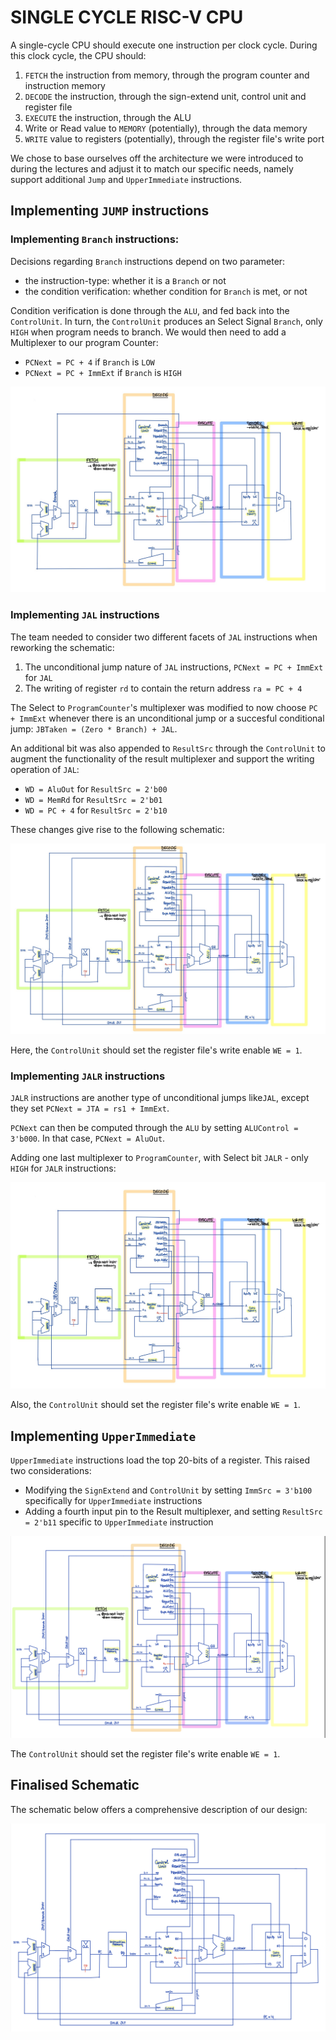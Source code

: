 
# SINGLE CYCLE RISC-V CPU


A single-cycle CPU should execute one instruction per clock cycle. During this clock cycle, the CPU should:

1. `FETCH` the instruction from memory, through the program counter and instruction memory 
2. `DECODE` the instruction, through the sign-extend unit, control unit and register file
3. `EXECUTE` the instruction, through the ALU
4. Write or Read value to `MEMORY` (potentially), through the data memory
5. `WRITE` value to registers (potentially), through the register file's write port


We chose to base ourselves off the architecture we were introduced to during the lectures and adjust it to match our specific needs, namely support additional `Jump` and `UpperImmediate` instructions.

## Implementing `JUMP` instructions

### Implementing `Branch` instructions:

Decisions regarding `Branch` instructions depend on two parameter:
- the instruction-type: whether it is a `Branch` or not
- the condition verification: whether condition for `Branch` is met, or not

Condition verification is done through the `ALU`, and fed back into the `ControlUnit`. In turn, the `ControlUnit` produces an Select Signal `Branch`, only `HIGH` when program needs to branch. We would then need to add a Multiplexer to our program Counter:
- `PCNext = PC + 4` if `Branch` is `LOW`
- `PCNext = PC + ImmExt` if `Branch` is `HIGH`

![Single Cycle CPU with Branch](../images/single_cycle/singlecycle_cpu_branch.jpg)

### Implementing `JAL` instructions

The team needed to consider two different facets of `JAL` instructions when reworking the schematic:
1. The unconditional jump nature of `JAL` instructions, `PCNext = PC + ImmExt` for `JAL`
2. The writing of register `rd` to contain the return address `ra = PC + 4`

The Select to `ProgramCounter`'s multiplexer was modified to now choose `PC + ImmExt` whenever there is an unconditional jump or a succesful conditional jump: `JBTaken = (Zero * Branch) + JAL`.

An additional bit was also appended to `ResultSrc` through the `ControlUnit` to augment the functionality of the result multiplexer and support the writing operation of `JAL`:
- `WD = AluOut` for `ResultSrc = 2'b00`
- `WD = MemRd` for `ResultSrc = 2'b01`
- `WD = PC + 4` for `ResultSrc = 2'b10`

These changes give rise to the following schematic:

![Single Cycle CPU with JAL](../images/single_cycle/singlecycle_cpu_jal.jpg)

Here, the `ControlUnit` should set the register file's write enable `WE = 1`.


### Implementing `JALR` instructions

`JALR` instructions are another type of unconditional jumps like`JAL`, except they set `PCNext = JTA = rs1 + ImmExt`.

`PCNext` can then be computed through the `ALU` by setting `ALUControl = 3'b000`. In that case, `PCNext = AluOut`.

Adding one last multiplexer to `ProgramCounter`, with Select bit `JALR` - only `HIGH` for `JALR` instructions:

![Single Cycle CPU with JALR](../images/single_cycle/singlecycle_cpu_jalr.jpg)

Also, the `ControlUnit` should set the register file's write enable `WE = 1`.

## Implementing `UpperImmediate`

`UpperImmediate` instructions load the top 20-bits of a register. This raised two considerations:
- Modifying the `SignExtend` and `ControlUnit` by setting `ImmSrc = 3'b100` specifically for `UpperImmediate` instructions
- Adding a fourth input pin to the Result multiplexer, and setting `ResultSrc = 2'b11` specific to `UpperImmediate` instruction

![Single Cycle CPU with stages](../images/single_cycle/singlecycle_cpu_withstages.jpg)

The `ControlUnit` should set the register file's write enable `WE = 1`.


## Finalised Schematic

The schematic below offers a comprehensive description of our design:

![single cycle CPU](../images/single_cycle/singlecycle_cpu_schematic.jpg)
